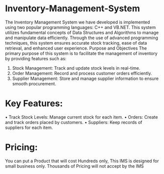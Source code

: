 # Inventory-Management-System
The Inventory Management System we have developed is implemented using two popular programming languages: C++ and VB.NET. This system utilizes fundamental concepts of Data Structures and Algorithms to manage and manipulate data efficiently. Through the use of advanced programming techniques, this system ensures accurate stock tracking, ease of data retrieval, and enhanced user experience.
Purpose and Objectives
The primary purpose of this system is to facilitate the management of inventory by providing features such as:
1.	Stock Management: Track and update stock levels in real-time.
2.	Order Management: Record and process customer orders efficiently.
3.	Supplier Management: Store and manage supplier information to ensure smooth procurement.
   
# Key Features:
•	Track Stock Levels: Manage current stock for each item.
•	Orders: Create and track orders placed by customers.
•	Suppliers: Keep records of suppliers for each item.

# Pricing:
You can put a Product that will cost Hundreds only, This IMS is designed for small business only.
Thousands of Pricing will not accept by the IMS
